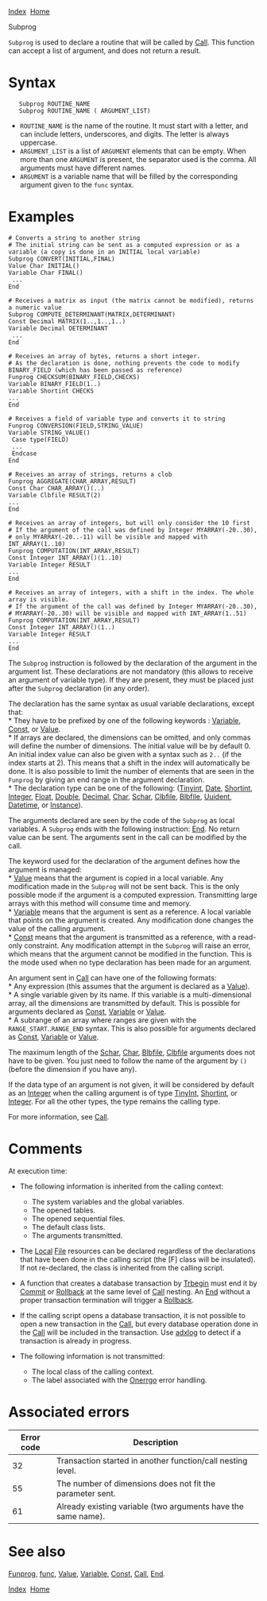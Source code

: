 [Index](index.html)  [Home](getting-started_home.html)

Subprog

`Subprog` is used to declare a routine that will be called by [Call](4gl_call.html). This function can accept a list of argument, and does not return a result.

# Syntax

```
   Subprog ROUTINE_NAME
   Subprog ROUTINE_NAME ( ARGUMENT_LIST)
```

* `ROUTINE_NAME` is the name of the routine. It must start with a letter, and can include letters, underscores, and digits. The letter is always uppercase.
* `ARGUMENT_LIST` is a list of `ARGUMENT` elements that can be empty. When more than one `ARGUMENT` is present, the separator used is the comma. All arguments must have different names.
* `ARGUMENT` is a variable name that will be filled by the corresponding argument given to the `func` syntax.

# Examples

```
# Converts a string to another string
# The initial string can be sent as a computed expression or as a variable (a copy is done in an INITIAL local variable)
Subprog CONVERT(INITIAL,FINAL)
Value Char INITIAL()  
Variable Char FINAL()
 ...
End

# Receives a matrix as input (the matrix cannot be modified), returns a numeric value
Subprog COMPUTE_DETERMINANT(MATRIX,DETERMINANT)
Const Decimal MATRIX(1..,1..,1..)
Variable Decimal DETERMINANT
 ...
End

# Receives an array of bytes, returns a short integer.
# As the declaration is done, nothing prevents the code to modify BINARY_FIELD (which has been passed as reference)
Funprog CHECKSUM(BINARY_FIELD,CHECKS)
Variable BINARY_FIELD(1..)
Variable Shortint CHECKS
...
End

# Receives a field of variable type and converts it to string
Funprog CONVERSION(FIELD,STRING_VALUE)
Variable STRING_VALUE()
 Case type(FIELD)
 ...
 Endcase
End

# Receives an array of strings, returns a clob
Funprog AGGREGATE(CHAR_ARRAY,RESULT)
Const Char CHAR_ARRAY()(..)
Variable Clbfile RESULT(2)
...
End

# Receives an array of integers, but will only consider the 10 first
# If the argument of the call was defined by Integer MYARRAY(-20..30),
# only MYARRAY(-20..-11) will be visible and mapped with INT_ARRAY(1..10)
Funprog COMPUTATION(INT_ARRAY,RESULT)
Const Integer INT_ARRAY()(1..10)
Variable Integer RESULT
...
End

# Receives an array of integers, with a shift in the index. The whole array is visible.
# If the argument of the call was defined by Integer MYARRAY(-20..30),
# MYARRAY(-20..30) will be visible and mapped with INT_ARRAY(1..51)
Funprog COMPUTATION(INT_ARRAY,RESULT)
Const Integer INT_ARRAY()(1..)
Variable Integer RESULT
...
End
```

The `Subprog` instruction is followed by the declaration of the argument in the argument list. These declarations are not mandatory (this allows to receive an argument of variable type). If they are present, they must be placed just after the `Subprog` declaration (in any order).

The declaration has the same syntax as usual variable declarations, except that:  
\* They have to be prefixed by one of the following keywords : [Variable](4gl_variable.html), [Const](4gl_const.html), or [Value](4gl_value.html).  
\* If arrays are declared, the dimensions can be omitted, and only commas will define the number of dimensions. The initial value will be by default 0. An initial index value can also be given with a syntax such as `2..` (if the index starts at 2). This means that a shift in the index will automatically be done. It is also possible to limit the number of elements that are seen in the `Funprog` by giving an end range in the argument declaration.  
\* The declaration type can be one of the following: ([Tinyint](4gl_tinyint.html), [Date](4gl_date.html), [Shortint](4gl_shortint.html), [Integer](4gl_integer.html), [Float](4gl_float.html), [Double](4gl_double.html), [Decimal](4gl_decimal.html), [Char](4gl_char.html), [Schar](4gl_schar.html), [Clbfile](4gl_clbfile.html), [Blbfile](4gl_blbfile.html), [Uuident](4gl_uuident.html), [Datetime](4gl_datetime.html), or [Instance](4gl_instance.html)).

The arguments declared are seen by the code of the `Subprog` as local variables. A `Subprog` ends with the following instruction: [End](4gl_end.html). No return value can be sent. The arguments sent in the call can be modified by the call.

The keyword used for the declaration of the argument defines how the argument is managed:  
\* [Value](4gl_value.html) means that the argument is copied in a local variable. Any modification made in the `Subprog` will not be sent back. This is the only possible mode if the argument is a computed expression. Transmitting large arrays with this method will consume time and memory.  
\* [Variable](4gl_variable.html) means that the argument is sent as a reference. A local variable that points on the argument is created. Any modification done changes the value of the calling argument.  
\* [Const](4gl_const.html) means that the argument is transmitted as a reference, with a read-only constraint. Any modification attempt in the `Subprog` will raise an error, which means that the argument cannot be modified in the function. This is the mode used when no type declaration has been made for an argument.

An argument sent in [Call](4gl_call.html) can have one of the following formats:  
 \* Any expression (this assumes that the argument is declared as a [Value](4gl_value.html)).  
 \* A single variable given by its name. If this variable is a multi-dimensional array, all the dimensions are transmitted by default. This is possible for arguments declared as [Const](4gl_const.html), [Variable](4gl_variable.html) or [Value](4gl_value.html).  
 \* A subrange of an array where ranges are given with the `RANGE_START`..`RANGE_END` syntax. This is also possible for arguments declared as [Const](4gl_const.html), [Variable](4gl_variable.html) or [Value](4gl_value.html).

The maximum length of the [Schar](4gl_schar.html), [Char](4gl_char.html), [Blbfile](4gl_blbfile.html), [Clbfile](4gl_clbfile.html) arguments does not have to be given. You just need to follow the name of the argument by `()` (before the dimension if you have any).

If the data type of an argument is not given, it will be considered by default as an [Integer](4gl_integer.html) when the calling argument is of type [TinyInt](4gl_tinyint.html), [Shortint](4gl_shortint.html), or [Integer](4gl_integer.html). For all the other types, the type remains the calling type.

For more information, see [Call](4gl_call.html).

# Comments

At execution time:

* The following information is inherited from the calling context:

  + The system variables and the global variables.
  + The opened tables.
  + The opened sequential files.
  + The default class lists.
  + The arguments transmitted.
* The [Local](4gl_local.html) [File](4gl_file.html) resources can be declared regardless of the declarations that have been done in the calling script (the [F] class will be insulated). If not re-declared, the class is inherited from the calling script.
* A function that creates a database transaction by [Trbegin](4gl_trbegin.html) must end it by [Commit](4gl_commit.html) or [Rollback](4gl_rollback.html) at the same level of [Call](4gl_call.html) nesting. An [End](4gl_end.html) without a proper transaction termination will trigger a [Rollback](4gl_rollback.html).
* If the calling script opens a database transaction, it is not possible to open a new transaction in the [Call](4gl_call.html), but every database operation done in the [Call](4gl_call.html) will be included in the transaction. Use [adxlog](4gl_adxlog.html) to detect if a transaction is already in progress.
* The following information is not transmitted:
  + The local class of the calling context.
  + The label associated with the [Onerrgo](4gl_onerrgo.html) error handling.

# Associated errors

| Error code | Description |
| --- | --- |
| 32 | Transaction started in another function/call nesting level. |
| 55 | The number of dimensions does not fit the parameter sent. |
| 61 | Already existing variable (two arguments have the same name). |

# See also

[Funprog](4gl_funprog.html), [func](4gl_func.html), [Value](4gl_value.html), [Variable](4gl_variable.html), [Const](4gl_const.html), [Call](4gl_call.html), [End](4gl_end.html).

  

[Index](index.html)  [Home](getting-started_home.html)
